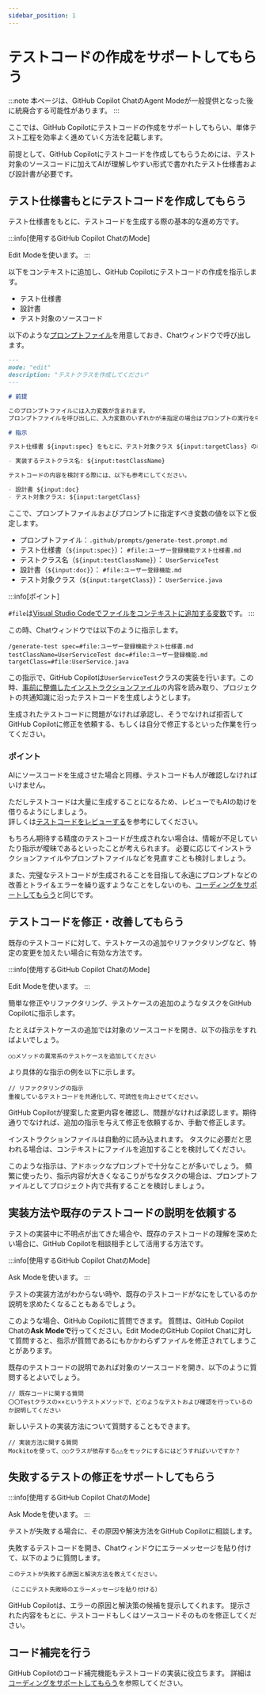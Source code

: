 ```yaml
---
sidebar_position: 1
---
```


# テストコードの作成をサポートしてもらう

:::note
本ページは、GitHub Copilot ChatのAgent Modeが一般提供となった後に統廃合する可能性があります。
:::

ここでは、GitHub Copilotにテストコードの作成をサポートしてもらい、単体テスト工程を効率よく進めていく方法を記載します。

前提として、GitHub Copilotにテストコードを作成してもらうためには、テスト対象のソースコードに加えてAIが理解しやすい形式で書かれたテスト仕様書および設計書が必要です。

## テスト仕様書もとにテストコードを作成してもらう

テスト仕様書をもとに、テストコードを生成する際の基本的な進め方です。

<!-- textlint-disable ja-technical-writing/ja-no-mixed-period -->
<!-- textlint-disable jtf-style/4.3.2.大かっこ［］ -->
:::info[使用するGitHub Copilot ChatのMode]
<!-- textlint-enable jtf-style/4.3.2.大かっこ［］ -->
<!-- textlint-enable ja-technical-writing/ja-no-mixed-period -->
Edit Modeを使います。
:::

以下をコンテキストに追加し、GitHub Copilotにテストコードの作成を指示します。

- テスト仕様書
- 設計書
- テスト対象のソースコード

以下のような[プロンプトファイル](../../ai-on-boarding/shared-instructions-prompts)を用意しておき、Chatウィンドウで呼び出します。

```markdown
---
mode: "edit"
description: "テストクラスを作成してください"
---

# 前提

このプロンプトファイルには入力変数が含まれます。
プロンプトファイルを呼び出しに、入力変数のいずれかが未指定の場合はプロンプトの実行を中止し、ユーザーに入力変数の指定を指示してください。

# 指示

テスト仕様書 ${input:spec} をもとに、テスト対象クラス ${input:targetClass} の単体テストクラスを作成してください。

- 実装するテストクラス名: ${input:testClassName}

テストコードの内容を検討する際には、以下も参考にしてください。

- 設計書 ${input:doc}
- テスト対象クラス: ${input:targetClass}
```

ここで、プロンプトファイルおよびプロンプトに指定すべき変数の値を以下と仮定します。

- プロンプトファイル：`.github/prompts/generate-test.prompt.md`
- テスト仕様書（`${input:spec}`）： `#file:ユーザー登録機能テスト仕様書.md`
- テストクラス名（`${input:testClassName}`）： `UserServiceTest`
- 設計書（`${input:doc}`）： `#file:ユーザー登録機能.md`
- テスト対象クラス（`${input:targetClass}`）： `UserService.java`

<!-- textlint-disable ja-technical-writing/ja-no-mixed-period -->
<!-- textlint-disable jtf-style/4.3.2.大かっこ［］ -->
:::info[ポイント]
<!-- textlint-enable jtf-style/4.3.2.大かっこ［］ -->
<!-- textlint-enable ja-technical-writing/ja-no-mixed-period -->
`#file`は[Visual Studio Codeでファイルをコンテキストに追加する変数](https://code.visualstudio.com/docs/copilot/reference/copilot-vscode-features)です。
:::

この時、Chatウィンドウでは以下のように指示します。

```
/generate-test spec=#file:ユーザー登録機能テスト仕様書.md testClassName=UserServiceTest doc=#file:ユーザー登録機能.md targetClass=#file:UserService.java
```

この指示で、GitHub Copilotは`UserServiceTest`クラスの実装を行います。この時、[事前に整備したインストラクションファイル](../../ai-on-boarding/files-to-be-maintained)の内容を読み取り、プロジェクトの共通知識に沿ったテストコードを生成しようとします。

生成されたテストコードに問題がなければ承認し、そうでなければ拒否してGitHub Copilotに修正を依頼する、もしくは自分で修正するといった作業を行ってください。

### ポイント

AIにソースコードを生成させた場合と同様、テストコードも人が確認しなければいけません。

ただしテストコードは大量に生成することになるため、レビューでもAIの助けを借りるようにしましょう。  
詳しくは[テストコードをレビューする](../test-code-review)を参考にしてください。

もちろん期待する精度のテストコードが生成されない場合は、情報が不足していたり指示が曖昧であるといったことが考えられます。
必要に応じてインストラクションファイルやプロンプトファイルなどを見直すことも検討しましょう。

また、完璧なテストコードが生成されることを目指して永遠にプロンプトなどの改善とトライ＆エラーを繰り返すようなことをしないのも、[コーディングをサポートしてもらう](../../programming/coding)と同じです。

## テストコードを修正・改善してもらう

既存のテストコードに対して、テストケースの追加やリファクタリングなど、特定の変更を加えたい場合に有効な方法です。

<!-- textlint-disable ja-technical-writing/ja-no-mixed-period -->
<!-- textlint-disable jtf-style/4.3.2.大かっこ［］ -->
:::info[使用するGitHub Copilot ChatのMode]
<!-- textlint-enable jtf-style/4.3.2.大かっこ［］ -->
<!-- textlint-enable ja-technical-writing/ja-no-mixed-period -->
Edit Modeを使います。
:::

簡単な修正やリファクタリング、テストケースの追加のようなタスクをGitHub Copilotに指示します。

たとえばテストケースの追加では対象のソースコードを開き、以下の指示をすればよいでしょう。

```
○○メソッドの異常系のテストケースを追加してください
```

より具体的な指示の例を以下に示します。

```
// リファクタリングの指示
重複しているテストコードを共通化して、可読性を向上させてください。
```

GitHub Copilotが提案した変更内容を確認し、問題がなければ承認します。期待通りでなければ、追加の指示を与えて修正を依頼するか、手動で修正します。

インストラクションファイルは自動的に読み込まれます。
タスクに必要だと思われる場合は、コンテキストにファイルを追加することを検討してください。

このような指示は、アドホックなプロンプトで十分なことが多いでしょう。
頻繁に使ったり、指示内容が大きくなるこりがちなタスクの場合は、プロンプトファイルとしてプロジェクト内で共有することを検討しましょう。

## 実装方法や既存のテストコードの説明を依頼する

テストの実装中に不明点が出てきた場合や、既存のテストコードの理解を深めたい場合に、GitHub Copilotを相談相手として活用する方法です。

<!-- textlint-disable ja-technical-writing/ja-no-mixed-period -->
<!-- textlint-disable jtf-style/4.3.2.大かっこ［］ -->
:::info[使用するGitHub Copilot ChatのMode]
<!-- textlint-enable jtf-style/4.3.2.大かっこ［］ -->
<!-- textlint-enable ja-technical-writing/ja-no-mixed-period -->
Ask Modeを使います。
:::

テストの実装方法がわからない時や、既存のテストコードがなにをしているのか説明を求めたくなることもあるでしょう。

このような場合、GitHub Copilotに質問できます。
質問は、GitHub Copilot Chatの**Ask Modeで**行ってください。Edit ModeのGitHub Copilot Chatに対して質問すると、指示が質問であるにもかかわらずファイルを修正されてしまうことがあります。

既存のテストコードの説明であれば対象のソースコードを開き、以下のように質問するとよいでしょう。

```
// 既存コードに関する質問
〇〇Testクラスの××というテストメソッドで、どのようなテストおよび確認を行っているのか説明してください
```

新しいテストの実装方法について質問することもできます。

```
// 実装方法に関する質問
Mockitoを使って、○○クラスが依存する△△をモックにするにはどうすればいいですか？
```

## 失敗するテストの修正をサポートしてもらう

<!-- textlint-disable ja-technical-writing/ja-no-mixed-period -->
<!-- textlint-disable jtf-style/4.3.2.大かっこ［］ -->
:::info[使用するGitHub Copilot ChatのMode]
<!-- textlint-enable jtf-style/4.3.2.大かっこ［］ -->
<!-- textlint-enable ja-technical-writing/ja-no-mixed-period -->
Ask Modeを使います。
:::

テストが失敗する場合に、その原因や解決方法をGitHub Copilotに相談します。

失敗するテストコードを開き、Chatウィンドウにエラーメッセージを貼り付けて、以下のように質問します。

```
このテストが失敗する原因と解決方法を教えてください。

（ここにテスト失敗時のエラーメッセージを貼り付ける）
```

GitHub Copilotは、エラーの原因と解決策の候補を提示してくれます。
提示された内容をもとに、テストコードもしくはソースコードそのものを修正してください。

## コード補完を行う

GitHub Copilotのコード補完機能もテストコードの実装に役立ちます。
詳細は[コーディングをサポートしてもらう](../programming/coding)を参照してください。
